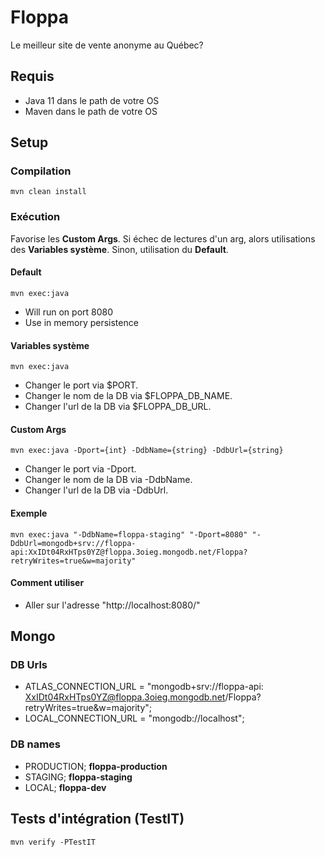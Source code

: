 # Floppa

Le meilleur site de vente anonyme au Québec?

## Requis

- Java 11 dans le path de votre OS
- Maven dans le path de votre OS

## Setup

### Compilation

```
mvn clean install
```

### Exécution
Favorise les **Custom Args**. 
Si échec de lectures d'un arg, alors utilisations des **Variables système**. 
Sinon, utilisation du **Default**.
#### Default
```
mvn exec:java
```
- Will run on port 8080
- Use in memory persistence
#### Variables système
```
mvn exec:java
```
- Changer le port via $PORT.
- Changer le nom de la DB via $FLOPPA_DB_NAME.
- Changer l'url de la DB via $FLOPPA_DB_URL.
#### Custom Args
```
mvn exec:java -Dport={int} -DdbName={string} -DdbUrl={string}
```
- Changer le port via -Dport.
- Changer le nom de la DB via -DdbName.
- Changer l'url de la DB via -DdbUrl.
#### Exemple
```
mvn exec:java "-DdbName=floppa-staging" "-Dport=8080" "-DdbUrl=mongodb+srv://floppa-api:XxIDt04RxHTps0YZ@floppa.3oieg.mongodb.net/Floppa?retryWrites=true&w=majority"
```
#### Comment utiliser
- Aller sur l'adresse "http://localhost:8080/" 

## Mongo
### DB Urls
- ATLAS_CONNECTION_URL = "mongodb+srv://floppa-api:
  XxIDt04RxHTps0YZ@floppa.3oieg.mongodb.net/Floppa?retryWrites=true&w=majority";
- LOCAL_CONNECTION_URL = "mongodb://localhost";

### DB names

- PRODUCTION; **floppa-production**
- STAGING; **floppa-staging**
- LOCAL; **floppa-dev**

## Tests d'intégration (TestIT)
```
mvn verify -PTestIT
```